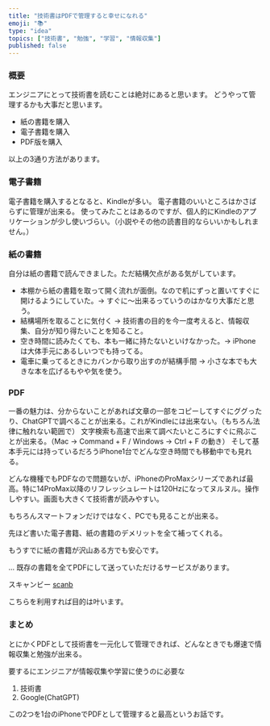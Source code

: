 ```yaml
---
title: "技術書はPDFで管理すると幸せになれる"
emoji: "📚"
type: "idea"
topics: ["技術書", "勉強", "学習", "情報収集"]
published: false
---
```


### 概要

エンジニアにとって技術書を読むことは絶対にあると思います。
どうやって管理するかも大事だと思います。

- 紙の書籍を購入
- 電子書籍を購入
- PDF版を購入

以上の3通り方法があります。

### 電子書籍

電子書籍を購入するとなると、Kindleが多い。
電子書籍のいいところはかさばらずに管理が出来る。
使ってみたことはあるのですが、個人的にKindleのアプリケーションが少し使いづらい。（小説やその他の読書目的ならいいかもしれません。）

### 紙の書籍

自分は紙の書籍で読んできました。ただ結構欠点がある気がしています。

- 本棚から紙の書籍を取って開く流れが面倒。なので机にずっと置いてすぐに開けるようにしていた。→ すぐに〜出来るっていうのはかなり大事だと思う。
- 結構場所を取ることに気付く → 技術書の目的を今一度考えると、情報収集、自分が知り得たいことを知ること。
- 空き時間に読みたくても、本も一緒に持たないといけなかった。→ iPhoneは大体手元にあるしいつでも持ってる。
- 電車に乗ってるときにカバンから取り出すのが結構手間 → 小さな本でも大きな本を広げるもやや気を使う。

### PDF

一番の魅力は、分からないことがあれば文章の一部をコピーしてすぐにググったり、ChatGPTで調べることが出来る。これがKindleには出来ない。（もちろん法律に触れない範囲で）
文字検索も高速で出来て調べたいところにすぐに飛ぶことが出来る。（Mac -> Command + F / Windows -> Ctrl + F の動き）
そして基本手元には持っているだろうiPhone1台でどんな空き時間でも移動中でも見れる。

どんな機種でもPDFなので問題ないが、iPhoneのProMaxシリーズであれば最高。特に14ProMax以降のリフレッシュレートは120Hzになってヌルヌル。操作しやすい。画面も大きくて技術書が読みやすい。

もちろんスマートフォンだけではなく、PCでも見ることが出来る。

先ほど書いた電子書籍、紙の書籍のデメリットを全て補ってくれる。

もうすでに紙の書籍が沢山ある方でも安心です。

... 既存の書籍を全てPDFにして送っていただけるサービスがあります。

スキャンビー
[scanb](https://scanb.jp/)

こちらを利用すれば目的は叶います。

### まとめ

とにかくPDFとして技術書を一元化して管理できれば、どんなときでも爆速で情報収集と勉強が出来る。

要するにエンジニアが情報収集や学習に使うのに必要な

1. 技術書
2. Google(ChatGPT)

この2つを1台のiPhoneでPDFとして管理すると最高というお話です。
